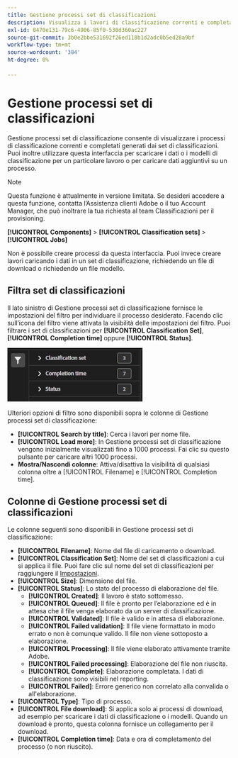 ```yaml
---
title: Gestione processi set di classificazioni
description: Visualizza i lavori di classificazione correnti e completati generati dai set di classificazioni.
exl-id: 0470e131-79c6-4906-85f0-530d360ac227
source-git-commit: 3b0e2bbe531692f26ed118b1d2adc0b5ed28a9bf
workflow-type: tm+mt
source-wordcount: '384'
ht-degree: 0%

---
```


# Gestione processi set di classificazioni

Gestione processi set di classificazione consente di visualizzare i processi di classificazione correnti e completati generati dai set di classificazioni. Puoi inoltre utilizzare questa interfaccia per scaricare i dati o i modelli di classificazione per un particolare lavoro o per caricare dati aggiuntivi su un processo.

>[!NOTE]
>
>Questa funzione è attualmente in versione limitata. Se desideri accedere a questa funzione, contatta l’Assistenza clienti Adobe o il tuo Account Manager, che può inoltrare la tua richiesta al team Classificazioni per il provisioning.

**[!UICONTROL Components]** > **[!UICONTROL Classification sets]** > **[!UICONTROL Jobs]**

Non è possibile creare processi da questa interfaccia. Puoi invece creare lavori caricando i dati in un set di classificazione, richiedendo un file di download o richiedendo un file modello.

## Filtra set di classificazioni

Il lato sinistro di Gestione processi set di classificazione fornisce le impostazioni del filtro per individuare il processo desiderato. Facendo clic sull’icona del filtro viene attivata la visibilità delle impostazioni del filtro. Puoi filtrare i set di classificazioni per **[!UICONTROL Classification Set]**, **[!UICONTROL Completion time]** oppure **[!UICONTROL Status]**.

![Filtri di lavoro per set di classificazioni](../assets/classification-set-job-filters.png)

Ulteriori opzioni di filtro sono disponibili sopra le colonne di Gestione processi set di classificazione:

* **[!UICONTROL Search by title]**: Cerca i lavori per nome file.
* **[!UICONTROL Load more]**: In Gestione processi set di classificazione vengono inizialmente visualizzati fino a 1000 processi. Fai clic su questo pulsante per caricare altri 1000 processi.
* **Mostra/Nascondi colonne**: Attiva/disattiva la visibilità di qualsiasi colonna oltre a [!UICONTROL Filename] e [!UICONTROL Completion time].

## Colonne di Gestione processi set di classificazioni

Le colonne seguenti sono disponibili in Gestione processi set di classificazione:

* **[!UICONTROL Filename]**: Nome del file di caricamento o download.
* **[!UICONTROL Classification Set]**: Nome del set di classificazioni a cui si applica il file. Puoi fare clic sul nome del set di classificazioni per raggiungere il [Impostazioni](settings.md).
* **[!UICONTROL Size]**: Dimensione del file.
* **[!UICONTROL Status]**: Lo stato del processo di elaborazione del file.
   * **[!UICONTROL Created]**: Il lavoro è stato sottomesso.
   * **[!UICONTROL Queued]**: Il file è pronto per l’elaborazione ed è in attesa che il file venga elaborato da un server di classificazione.
   * **[!UICONTROL Validated]**: Il file è valido e in attesa di elaborazione.
   * **[!UICONTROL Failed validation]**: Il file viene formattato in modo errato o non è comunque valido. Il file non viene sottoposto a elaborazione.
   * **[!UICONTROL Processing]**: Il file viene elaborato attivamente tramite Adobe.
   * **[!UICONTROL Failed processing]**: Elaborazione del file non riuscita.
   * **[!UICONTROL Complete]**: Elaborazione completata. I dati di classificazione sono visibili nel reporting.
   * **[!UICONTROL Failed]**: Errore generico non correlato alla convalida o all&#39;elaborazione.
* **[!UICONTROL Type]**: Tipo di processo.
* **[!UICONTROL File download]**: Si applica solo ai processi di download, ad esempio per scaricare i dati di classificazione o i modelli. Quando un download è pronto, questa colonna fornisce un collegamento per il download.
* **[!UICONTROL Completion time]**: Data e ora di completamento del processo (o non riuscito).
